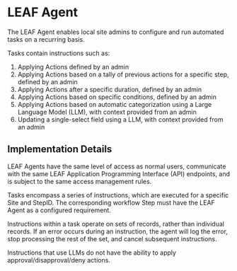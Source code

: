 # LEAF Agent

The LEAF Agent enables local site admins to configure and run automated tasks on a recurring basis.

Tasks contain instructions such as:
1. Applying Actions defined by an admin
2. Applying Actions based on a tally of previous actions for a specific step, defined by an admin
3. Applying Actions after a specific duration, defined by an admin
4. Applying Actions based on specific conditions, defined by an admin
5. Applying Actions based on automatic categorization using a Large Language Model (LLM), with context provided from an admin
6. Updating a single-select field using a LLM, with context provided from an admin

## Implementation Details

LEAF Agents have the same level of access as normal users, communicate with the same LEAF Application Programming Interface (API) endpoints, and is subject to the same access management rules.

Tasks encompass a series of instructions, which are executed for a specific Site and StepID. The corresponding workflow Step must have the LEAF Agent as a configured requirement.

Instructions within a task operate on sets of records, rather than individual records. If an error occurs during an instruction, the agent will log the error, stop processing the rest of the set, and cancel subsequent instructions.

Instructions that use LLMs do not have the ability to apply approval/disapproval/deny actions.
